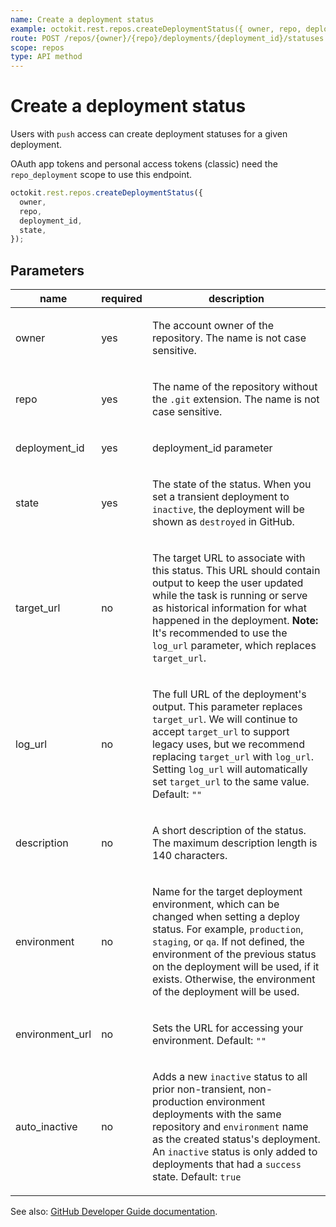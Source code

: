 ```yaml
---
name: Create a deployment status
example: octokit.rest.repos.createDeploymentStatus({ owner, repo, deployment_id, state })
route: POST /repos/{owner}/{repo}/deployments/{deployment_id}/statuses
scope: repos
type: API method
---
```


# Create a deployment status

Users with `push` access can create deployment statuses for a given deployment.

OAuth app tokens and personal access tokens (classic) need the `repo_deployment` scope to use this endpoint.

```js
octokit.rest.repos.createDeploymentStatus({
  owner,
  repo,
  deployment_id,
  state,
});
```

## Parameters

<table>
  <thead>
    <tr>
      <th>name</th>
      <th>required</th>
      <th>description</th>
    </tr>
  </thead>
  <tbody>
    <tr><td>owner</td><td>yes</td><td>

The account owner of the repository. The name is not case sensitive.

</td></tr>
<tr><td>repo</td><td>yes</td><td>

The name of the repository without the `.git` extension. The name is not case sensitive.

</td></tr>
<tr><td>deployment_id</td><td>yes</td><td>

deployment_id parameter

</td></tr>
<tr><td>state</td><td>yes</td><td>

The state of the status. When you set a transient deployment to `inactive`, the deployment will be shown as `destroyed` in GitHub.

</td></tr>
<tr><td>target_url</td><td>no</td><td>

The target URL to associate with this status. This URL should contain output to keep the user updated while the task is running or serve as historical information for what happened in the deployment. **Note:** It's recommended to use the `log_url` parameter, which replaces `target_url`.

</td></tr>
<tr><td>log_url</td><td>no</td><td>

The full URL of the deployment's output. This parameter replaces `target_url`. We will continue to accept `target_url` to support legacy uses, but we recommend replacing `target_url` with `log_url`. Setting `log_url` will automatically set `target_url` to the same value. Default: `""`

</td></tr>
<tr><td>description</td><td>no</td><td>

A short description of the status. The maximum description length is 140 characters.

</td></tr>
<tr><td>environment</td><td>no</td><td>

Name for the target deployment environment, which can be changed when setting a deploy status. For example, `production`, `staging`, or `qa`. If not defined, the environment of the previous status on the deployment will be used, if it exists. Otherwise, the environment of the deployment will be used.

</td></tr>
<tr><td>environment_url</td><td>no</td><td>

Sets the URL for accessing your environment. Default: `""`

</td></tr>
<tr><td>auto_inactive</td><td>no</td><td>

Adds a new `inactive` status to all prior non-transient, non-production environment deployments with the same repository and `environment` name as the created status's deployment. An `inactive` status is only added to deployments that had a `success` state. Default: `true`

</td></tr>
  </tbody>
</table>

See also: [GitHub Developer Guide documentation](https://docs.github.com/rest/deployments/statuses#create-a-deployment-status).
